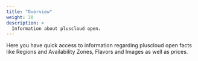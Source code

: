 ```yaml
---
title: "Overview"
weight: 30
description: >
  Information about pluscloud open.
---
```

Here you have quick access to information regarding pluscloud open facts like Regions and Availability Zones, Flavors and Images as well as prices.